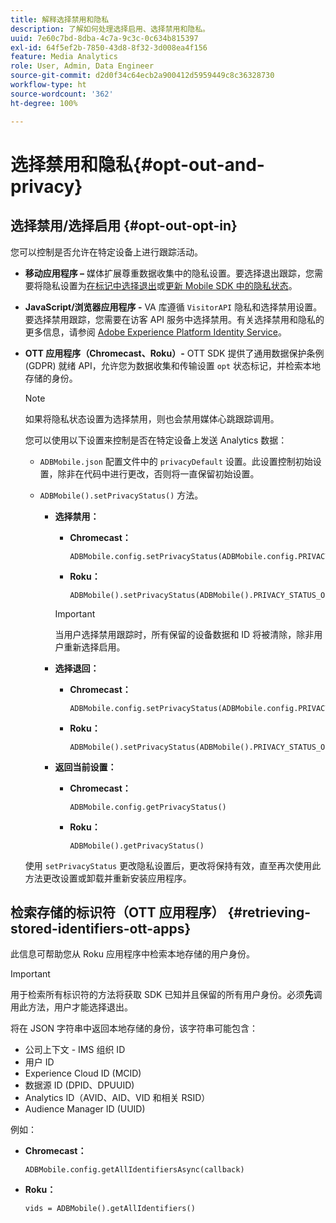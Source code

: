 ```yaml
---
title: 解释选择禁用和隐私
description: 了解如何处理选择启用、选择禁用和隐私。
uuid: 7e60c7bd-8dba-4c7a-9c3c-0c634b815397
exl-id: 64f5ef2b-7850-43d8-8f32-3d008ea4f156
feature: Media Analytics
role: User, Admin, Data Engineer
source-git-commit: d2d0f34c64ecb2a900412d5959449c8c36328730
workflow-type: ht
source-wordcount: '362'
ht-degree: 100%

---
```


# 选择禁用和隐私{#opt-out-and-privacy}

## 选择禁用/选择启用 {#opt-out-opt-in}

您可以控制是否允许在特定设备上进行跟踪活动。

* **移动应用程序 –** 媒体扩展尊重数据收集中的隐私设置。要选择退出跟踪，您需要将隐私设置为[在标记中选择退出](https://developer.adobe.com/client-sdks/documentation/getting-started/create-a-mobile-property/#create-a-mobile-property)或[更新 Mobile SDK 中的隐私状态](https://developer.adobe.com/client-sdks/documentation/privacy-and-gdpr/#getprivacystatus)。
* **JavaScript/浏览器应用程序 -** VA 库遵循 `VisitorAPI` 隐私和选择禁用设置。要选择禁用跟踪，您需要在访客 API 服务中选择禁用。有关选择禁用和隐私的更多信息，请参阅 [Adobe Experience Platform Identity Service](https://experienceleague.adobe.com/docs/id-service/using/home.html?lang=zh-Hans)。
* **OTT 应用程序（Chromecast、Roku）-** OTT SDK 提供了通用数据保护条例 (GDPR) 就绪 API，允许您为数据收集和传输设置 `opt` 状态标记，并检索本地存储的身份。

   >[!NOTE]
   >
   >如果将隐私状态设置为选择禁用，则也会禁用媒体心跳跟踪调用。

   您可以使用以下设置来控制是否在特定设备上发送 Analytics 数据：

   * `ADBMobile.json` 配置文件中的 `privacyDefault` 设置。此设置控制初始设置，除非在代码中进行更改，否则将一直保留初始设置。

   * `ADBMobile().setPrivacyStatus()` 方法。

      * **选择禁用：**

         * **Chromecast：**

            ```
            ADBMobile.config.setPrivacyStatus(ADBMobile.config.PRIVACY_STATUS_OPT_OUT)
            ```

         * **Roku：**

            ```
            ADBMobile().setPrivacyStatus(ADBMobile().PRIVACY_STATUS_OPT_OUT)
            ```

         >[!IMPORTANT]
         >
         >当用户选择禁用跟踪时，所有保留的设备数据和 ID 将被清除，除非用户重新选择启用。

      * **选择退回：**

         * **Chromecast：**

            ```
            ADBMobile.config.setPrivacyStatus(ADBMobile.config.PRIVACY_STATUS_OPT_IN)
            ```

         * **Roku：**

            ```
            ADBMobile().setPrivacyStatus(ADBMobile().PRIVACY_STATUS_OPT_IN)
            ```

      * **返回当前设置：**

         * **Chromecast：**

            ```
            ADBMobile.config.getPrivacyStatus()
            ```

         * **Roku：**

            ```
            ADBMobile().getPrivacyStatus()
            ```

   使用 `setPrivacyStatus` 更改隐私设置后，更改将保持有效，直至再次使用此方法更改设置或卸载并重新安装应用程序。

## 检索存储的标识符（OTT 应用程序） {#retrieving-stored-identifiers-ott-apps}

此信息可帮助您从 Roku 应用程序中检索本地存储的用户身份。

>[!IMPORTANT]
>
>用于检索所有标识符的方法将获取 SDK 已知并且保留的所有用户身份。必须&#x200B;**先**&#x200B;调用此方法，用户才能选择退出。

将在 JSON 字符串中返回本地存储的身份，该字符串可能包含：

* 公司上下文 - IMS 组织 ID
* 用户 ID
* Experience Cloud ID (MCID)
* 数据源 ID (DPID、DPUUID)
* Analytics ID（AVID、AID、VID 和相关 RSID）
* Audience Manager ID (UUID)

例如：

* **Chromecast：**

   ```
   ADBMobile.config.getAllIdentifiersAsync(callback)
   ```

* **Roku：**

   ```
   vids = ADBMobile().getAllIdentifiers()
   ```
